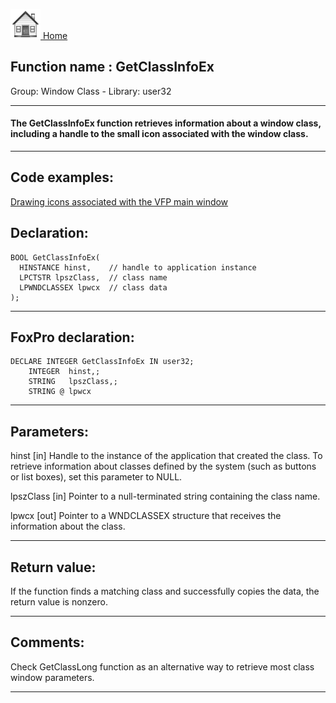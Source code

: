 [<img src="../../images/home.png"> Home ](https://github.com/VFPX/Win32API)  

## Function name : GetClassInfoEx
Group: Window Class - Library: user32    
***  


#### The GetClassInfoEx function retrieves information about a window class, including a handle to the small icon associated with the window class.
***  


## Code examples:
[Drawing icons associated with the VFP main window](../../samples/sample_202.md)  

## Declaration:
```foxpro  
BOOL GetClassInfoEx(
  HINSTANCE hinst,    // handle to application instance
  LPCTSTR lpszClass,  // class name
  LPWNDCLASSEX lpwcx  // class data
);  
```  
***  


## FoxPro declaration:
```foxpro  
DECLARE INTEGER GetClassInfoEx IN user32;
	INTEGER  hinst,;
	STRING   lpszClass,;
	STRING @ lpwcx  
```  
***  


## Parameters:
hinst 
[in] Handle to the instance of the application that created the class. To retrieve information about classes defined by the system (such as buttons or list boxes), set this parameter to NULL. 

lpszClass 
[in] Pointer to a null-terminated string containing the class name. 

lpwcx 
[out] Pointer to a WNDCLASSEX structure that receives the information about the class.   
***  


## Return value:
If the function finds a matching class and successfully copies the data, the return value is nonzero.  
***  


## Comments:
Check GetClassLong function as an alternative way to retrieve most class window parameters.  
  
***  

